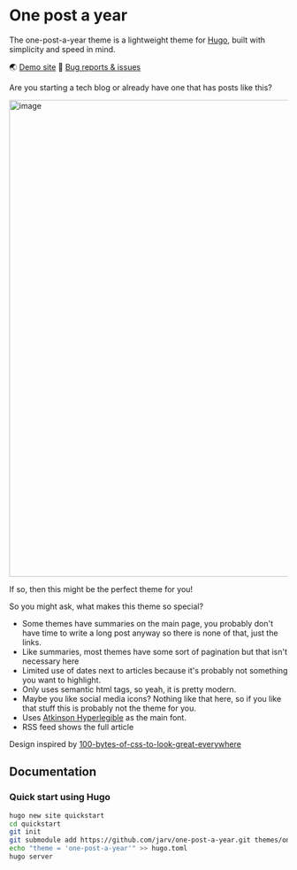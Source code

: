 # One post a year

The one-post-a-year theme is a lightweight theme for [Hugo](https://gohugo.io), built with simplicity and speed in mind.

🌏 [Demo site](https://jarv.github.io/one-post-a-year/)
🐛 [Bug reports & issues](https://github.com/jarv/one-post-per-year/issues)

Are you starting a tech blog or already have one that has posts like this?

<img width="862" alt="image" src="https://github.com/jarv/one-post-a-year/assets/749175/b686539f-f5a1-48ad-9299-6e2e9866014c">

If so, then this might be the perfect theme for you!

So you might ask, what makes this theme so special?

- Some themes have summaries on the main page, you probably don't have time to write a long post anyway so there is none of that, just the links.
- Like summaries, most themes have some sort of pagination but that isn't necessary here
- Limited use of dates next to articles because it's probably not something you want to highlight.
- Only uses semantic html tags, so yeah, it is pretty modern.
- Maybe you like social media icons? Nothing like that here, so if you like that stuff this is probably not the theme for you.
- Uses [Atkinson Hyperlegible](https://en.wikipedia.org/wiki/Atkinson_Hyperlegible) as the main font.
- RSS feed shows the full article

Design inspired by [100-bytes-of-css-to-look-great-everywhere](https://dev.to/swyx/100-bytes-of-css-to-look-great-everywhere-19pd)

## Documentation

### Quick start using Hugo

```bash
hugo new site quickstart
cd quickstart
git init
git submodule add https://github.com/jarv/one-post-a-year.git themes/one-post-a-year
echo "theme = 'one-post-a-year'" >> hugo.toml
hugo server
```
